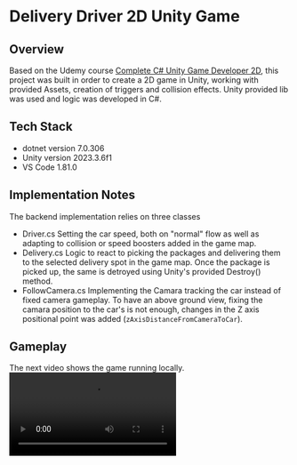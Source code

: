 # Delivery Driver 2D Unity Game

## Overview
Based on the Udemy course [Complete C# Unity Game Developer 2D](https://www.udemy.com/course/unitycourse/), this project was built in order to create a 2D game in Unity, working with provided Assets, creation of triggers and collision effects.
Unity provided lib was used and logic was developed in C#.


## Tech Stack
- dotnet version 7.0.306
- Unity version 2023.3.6f1
- VS Code 1.81.0


## Implementation Notes
The backend implementation relies on three classes
- Driver.cs
    Setting the car speed, both on "normal" flow as well as adapting to collision or speed boosters added in the game map.
- Delivery.cs
    Logic to react to picking the packages and delivering them to the selected delivery spot in the game map. Once the package is picked up, the same is detroyed using Unity's provided Destroy() method.
- FollowCamera.cs
    Implementing the Camara tracking the car instead of fixed camera gameplay. To have an above ground view, fixing the camara position to the car's is not enough, changes in the Z axis positional point was added (```zAxisDistanceFromCameraToCar```).


## Gameplay
The next video shows the game running locally.
![Gameplay](Gameplay.mov)
